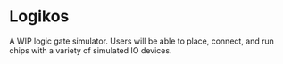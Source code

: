 # Logikos

A WIP logic gate simulator. Users will be able to place, connect, and run chips with a variety of simulated IO devices.